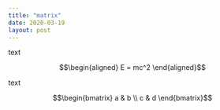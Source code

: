 ```yaml
---
title: "matrix"
date: 2020-03-19
layout: post
---
```


text

$$\begin{aligned}
E = mc^2
\end{aligned}$$

text

$$\begin{bmatrix}
a & b \\
c & d
\end{bmatrix}$$
